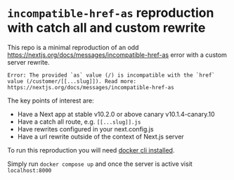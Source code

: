 # `incompatible-href-as` reproduction with catch all and custom rewrite

This repo is a minimal reproduction of an odd https://nextjs.org/docs/messages/incompatible-href-as error with a custom server rewrite.

```
Error: The provided `as` value (/) is incompatible with the `href` value (/customer/[[...slug]]). Read more: https://nextjs.org/docs/messages/incompatible-href-as
```

The key points of interest are:
- Have a Next app at stable v10.2.0 or above canary v10.1.4-canary.10
- Have a catch all route, e.g. `[[...slug]].js`
- Have rewrites configured in your next.config.js
- Have a url rewrite outside of the context of Next.js server

To run this reproduction you will need [docker cli installed](https://docs.docker.com/get-docker/).

Simply run `docker compose up` and once the server is active visit `localhost:8000`

